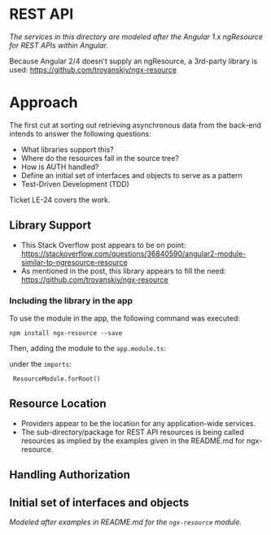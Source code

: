 # REST API
_The services in this directory are modeled after the Angular 1.x ngResource for REST APIs within Angular._

Because Angular 2/4 doesn't supply an ngResource, a 3rd-party library is used:
https://github.com/troyanskiy/ngx-resource

# Approach
The first cut at sorting out retrieving asynchronous data from the back-end intends to answer the following questions:

- What libraries support this?
- Where do the resources fall in the source tree?
- How is AUTH handled?
- Define an initial set of interfaces and objects to serve as a pattern
- Test-Driven Development (TDD)

Ticket LE-24 covers the work.

## Library Support
- This Stack Overflow post appears to be on point: https://stackoverflow.com/questions/36840590/angular2-module-similar-to-ngresource-resource
- As mentioned in the post, this library appears to fill the need:
https://github.com/troyanskiy/ngx-resource

### Including the library in the app
To use the module in the app, the following command was executed:

`npm install ngx-resource --save`

Then, adding the module to the `app.module.ts`:

under the `imports`:

` ResourceModule.forRoot()`

## Resource Location
- Providers appear to be the location for any application-wide services.
- The sub-directory/package for REST API resources is being called resources as implied by the examples given in the README.md for ngx-resource.

## Handling Authorization

## Initial set of interfaces and objects
_Modeled after  examples in README.md for the `ngx-resource` module._
